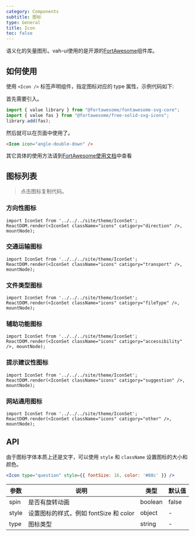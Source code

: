 ```yaml
---
category: Components
subtitle: 图标
type: General
title: Icon
toc: false
---
```



语义化的矢量图形。vah-ui使用的是开源的[FortAwesome](https://github.com/FortAwesome/react-fontawesome)组件库。

## 如何使用

使用 `<Icon />` 标签声明组件，指定图标对应的 type 属性，示例代码如下:

首先需要引入。
```js
import { value library } from "@fortawesome/fontawesome-svg-core";
import { value fas } from "@fortawesome/free-solid-svg-icons";
library.add(fas);
```

然后就可以在页面中使用了。
```html
<Icon icon="angle-double-down" />
```
其它具体的使用方法请到[FortAwesome使用文档](https://fontawesome.com/v6/docs/web/use-with/react/)中查看

## 图标列表

> 点击图标复制代码。

### 方向性图标

```__react
import IconSet from '../../../site/theme/IconSet';
ReactDOM.render(<IconSet className="icons" catigory="direction" />, mountNode);
```

### 交通运输图标

```__react
import IconSet from '../../../site/theme/IconSet';
ReactDOM.render(<IconSet className="icons" catigory="transport" />, mountNode);
```

### 文件类型图标

```__react
import IconSet from '../../../site/theme/IconSet';
ReactDOM.render(<IconSet className="icons" catigory="fileType" />, mountNode);
```

### 辅助功能图标

```__react
import IconSet from '../../../site/theme/IconSet';
ReactDOM.render(<IconSet className="icons" catigory="accessibility" />, mountNode);
```

### 提示建议性图标

```__react
import IconSet from '../../../site/theme/IconSet';
ReactDOM.render(<IconSet className="icons" catigory="suggestion" />, mountNode);
```

### 网站通用图标

```__react
import IconSet from '../../../site/theme/IconSet';
ReactDOM.render(<IconSet className="icons" catigory="other" />, mountNode);
```

## API

由于图标字体本质上还是文字，可以使用 `style` 和 `className` 设置图标的大小和颜色。

```jsx
<Icon type="question" style={{ fontSize: 16, color: '#08c' }} />
```

| 参数 | 说明 | 类型 | 默认值 |
| --- | --- | --- | --- |
| spin | 是否有旋转动画 | boolean | false |
| style | 设置图标的样式，例如 fontSize 和 color | object | - |
| type | 图标类型 | string | - |
